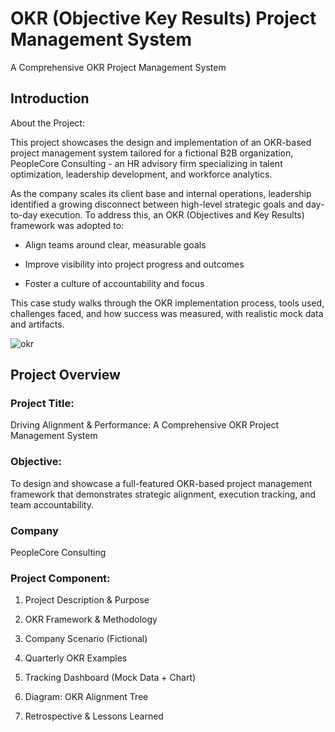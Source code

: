 # OKR (Objective Key Results) Project Management System
A Comprehensive OKR Project Management System

## Introduction
About the Project:

This project showcases the design and implementation of an OKR-based project management system tailored for a fictional B2B organization, PeopleCore Consulting - an HR advisory firm specializing in talent optimization, leadership development, and workforce analytics.

As the company scales its client base and internal operations, leadership identified a growing disconnect between high-level strategic goals and day-to-day execution. To address this, an OKR (Objectives and Key Results) framework was adopted to:

- Align teams around clear, measurable goals

- Improve visibility into project progress and outcomes

- Foster a culture of accountability and focus

This case study walks through the OKR implementation process, tools used, challenges faced, and how success was measured, with realistic mock data and artifacts.


![okr](https://github.com/user-attachments/assets/13aea4c3-87fd-4fed-8c47-9778ce5c0cbc)

## Project Overview

### Project Title:
Driving Alignment & Performance: A Comprehensive OKR Project Management System

### Objective:
To design and showcase a full-featured OKR-based project management framework that demonstrates strategic alignment, execution tracking, and team accountability.

### Company
PeopleCore Consulting 

### Project Component:
1. Project Description & Purpose

2. OKR Framework & Methodology

3. Company Scenario (Fictional)

4. Quarterly OKR Examples

5. Tracking Dashboard (Mock Data + Chart)

6. Diagram: OKR Alignment Tree

7. Retrospective & Lessons Learned
